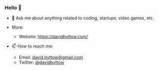 ### Hello 👋

- 💬 Ask me about anything related to coding, startups, video games, etc.

- More:
  - Website: https://davidbyttow.com/

- 📫 How to reach me:
  - Email: david.byttow@gmail.com
  - Twitter: [@davidbyttow](https://twitter.com/davidbyttow)
